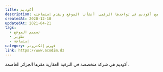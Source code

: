 ```yaml
---
title: أكوديم
description: تعاونت يونيفارواب مع أكوديم في تواجدها الرقمي. أنشأنا الموقع ونقدم إستضافته.
createdAt: 2020-12-10
updatedAt: 2021-04-21
tags:
  - تصميم الموقع
  - تطوير
  - إستضافة
category: فهرس إلكتروني
link: https://www.acodim.dz
---
```


أكوديم هي شركة متخصصة في الترقية العقارية مقرها الجزائر العاصمة.
